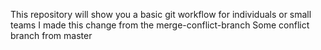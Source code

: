 
This repository will show you a basic git workflow for individuals or small teams I made this change from the merge-conflict-branch 
Some conflict branch from master
